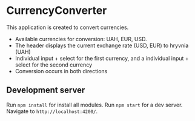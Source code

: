 # CurrencyConverter

This application is created to convert currencies.
* Available currencies for conversion: UAH, EUR, USD.
* The header displays the current exchange rate (USD, EUR) to hryvnia (UAH)
* Individual input + select for the first currency, and a individual input + select for the second currency
* Conversion occurs in both directions

## Development server

Run `npm install` for install all modules.
Run `npm start` for a dev server. Navigate to `http://localhost:4200/`.


